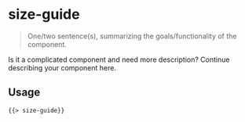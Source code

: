# size-guide

> One/two sentence(s), summarizing the goals/functionality of the component.

Is it a complicated component and need more description? Continue describing your component here.

## Usage

```html
{{> size-guide}}
```
